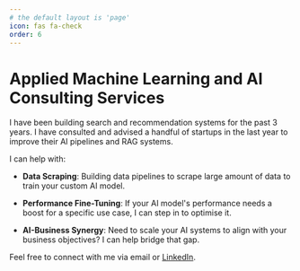 ```yaml
---
# the default layout is 'page'
icon: fas fa-check
order: 6
---
```


# Applied Machine Learning and AI Consulting Services
I have been building search and recommendation systems for the past 3 years. I have consulted and advised a handful of startups in the last year to improve their AI pipelines and RAG systems.

I can help with:

- **Data Scraping**: Building data pipelines to scrape large amount of data to train your custom AI model.
  
- **Performance Fine-Tuning**: If your AI model's performance needs a boost for a specific use case, I can step in to optimise it.
  
- **AI-Business Synergy**: Need to scale your AI systems to align with your business objectives? I can help bridge that gap.

Feel free to connect with me via email or [LinkedIn](https://www.linkedin.com/in/sauraav007/). 
